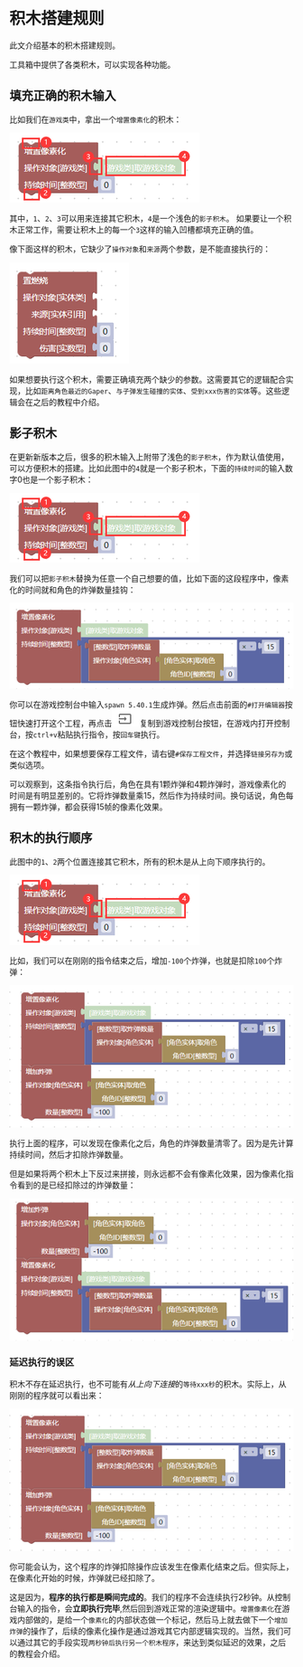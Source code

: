 # 积木搭建规则

此文介绍基本的积木搭建规则。

工具箱中提供了各类积木，可以实现各种功能。

## 填充正确的积木输入

比如我们在`游戏类`中，拿出一个`增置像素化`的积木：

![图 1](images/3b7d059ab4f540298cff136a0f5268608d72c3d94ad8d0e58d9d1c6599fe7e78.png)  

其中，`1`、`2`、`3`可以用来连接其它积木，`4`是一个浅色的`影子积木`。
如果要让一个积木正常工作，需要让积木上的每一个`3`这样的输入凹槽都填充正确的值。

像下面这样的积木，它缺少了`操作对象`和`来源`两个参数，是不能直接执行的：

![图 2](images/f7b68578573222b1a223cf9142485fef112bf76a27036ecb85cedfe397e89b44.png)  

如果想要执行这个积木，需要正确填充两个缺少的参数。这需要其它的逻辑配合实现，比如`距离角色最近的Gaper`、`与子弹发生碰撞的实体`、`受到xxx伤害的实体`等。这些逻辑会在之后的教程中介绍。

## 影子积木

在更新新版本之后，很多的积木输入上附带了浅色的`影子积木`，作为默认值使用，可以方便积木的搭建。比如此图中的`4`就是一个影子积木，下面的`持续时间`的输入数字0也是一个影子积木：

![图 1](images/3b7d059ab4f540298cff136a0f5268608d72c3d94ad8d0e58d9d1c6599fe7e78.png)  

我们可以把`影子积木`替换为任意一个自己想要的值，比如下面的这段程序中，像素化的时间就和角色的炸弹数量挂钩：

![图 3](images/1a52fcbad22606139d574be594e6b686a40cc50619696a8f2d8d31c9758d04b7.png)  

<span b-url='bi-docs/bi-docs-cn/docs/text_tutorial/biml/2.pixel_by_bomb.biml' />

你可以在游戏控制台中输入`spawn 5.40.1`生成炸弹。然后点击前面的`#打开编辑器`按钮快速打开这个工程，再点击![图 4](images/d035074970072f146d61c92af5402831815a21ffdfaf15949bb89ff2fa81bf55.png)复制到游戏控制台按钮，在游戏内打开控制台，按`ctrl+v`粘贴执行指令，按`回车键`执行。

在这个教程中，如果想要保存工程文件，请右键`#保存工程文件`，并选择`链接另存为`或类似选项。

可以观察到，这条指令执行后，角色在具有1颗炸弹和4颗炸弹时，游戏像素化的时间是有明显差别的。它将炸弹数量乘15，然后作为持续时间。换句话说，角色每拥有一颗炸弹，都会获得15帧的像素化效果。

## 积木的执行顺序

此图中的`1`、`2`两个位置连接其它积木，所有的积木是从上向下顺序执行的。

![图 1](images/3b7d059ab4f540298cff136a0f5268608d72c3d94ad8d0e58d9d1c6599fe7e78.png)  

比如，我们可以在刚刚的指令结束之后，增加`-100`个炸弹，也就是扣除`100`个炸弹：

![图 5](images/e2be6ee8dede8c05f44df908bd0c9461bf66e7018cfe8ed7d3721e13268765b4.png)  

<span b-url='bi-docs/bi-docs-cn/docs/text_tutorial/biml/2.pixel_by_bomb_remove_bomb.biml' />

执行上面的程序，可以发现在像素化之后，角色的炸弹数量清零了。因为是先计算持续时间，然后才扣除炸弹数量。

但是如果将两个积木上下反过来拼接，则永远都不会有像素化效果，因为像素化指令看到的是已经扣除过的炸弹数量：

![图 6](images/b19ceb6aa6a12f3009440852630354c4186b17ce01f00126fd63dbc115c69ac0.png)  

<span b-url='bi-docs/bi-docs-cn/docs/text_tutorial/biml/2.remove_bomb_pixel_by_bomb.biml' />

### 延迟执行的误区

积木不存在延迟执行，也不可能有*从上向下连接*的`等待xxx秒`的积木。实际上，从刚刚的程序就可以看出来：

![图 5](images/e2be6ee8dede8c05f44df908bd0c9461bf66e7018cfe8ed7d3721e13268765b4.png)  

<span b-url='bi-docs/bi-docs-cn/docs/text_tutorial/biml/2.pixel_by_bomb_remove_bomb.biml' />

你可能会认为，这个程序的炸弹扣除操作应该发生在像素化结束之后。但实际上，在像素化开始的时候，炸弹就已经扣除了。

这是因为，**程序的执行都是瞬间完成的**。我们的程序不会连续执行2秒钟。从控制台输入的指令，会**立即执行完毕**,然后回到游戏正常的渲染逻辑中。`增置像素化`在游戏内部做的，是给一个`像素化`的内部状态做一个标记，然后马上就去做下一个`增加炸弹`的操作了，后续的像素化操作是通过游戏其它内部逻辑实现的。当然，我们可以通过其它的手段实现`两秒钟后执行另一个积木程序`，来达到类似延迟的效果，之后的教程会介绍。